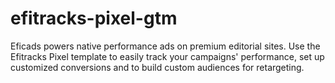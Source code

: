 # efitracks-pixel-gtm
Eficads powers native performance ads on premium editorial sites. Use the Efitracks Pixel template to easily track your campaigns' performance, set up customized conversions and to build custom audiences for retargeting.
